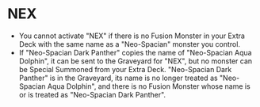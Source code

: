 
# NEX

*   You cannot activate "NEX" if there is no Fusion Monster in your Extra Deck with the same name as a "Neo-Spacian" monster you control.
*   If "Neo-Spacian Dark Panther" copies the name of "Neo-Spacian Aqua Dolphin", it can be sent to the Graveyard for "NEX", but no monster can be Special Summoned from your Extra Deck. "Neo-Spacian Dark Panther" is in the Graveyard, its name is no longer treated as "Neo-Spacian Aqua Dolphin", and there is no Fusion Monster whose name is or is treated as "Neo-Spacian Dark Panther".

  